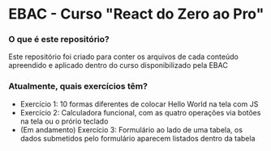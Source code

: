 # EBAC - Curso "React do Zero ao Pro"

### O que é este repositório?
Este repositório foi criado para conter os arquivos de cada conteúdo apreendido e aplicado dentro do curso disponibilizado pela EBAC

### Atualmente, quais exercícios têm?
- Exercício 1: 10 formas diferentes de colocar Hello World na tela com JS
- Exercício 2: Calculadora funcional, com as quatro operações via botões na tela ou o prório teclado
- (Em andamento) Exercício 3: Formulário ao lado de uma tabela, os dados submetidos pelo formulário aparecem listados dentro da tabela
